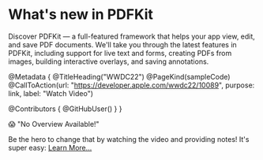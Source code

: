 # What's new in PDFKit

Discover PDFKit — a full-featured framework that helps your app view, edit, and save PDF documents. We'll take you through the latest features in PDFKit, including support for live text and forms, creating PDFs from images, building interactive overlays, and saving annotations.

@Metadata {
   @TitleHeading("WWDC22")
   @PageKind(sampleCode)
   @CallToAction(url: "https://developer.apple.com/wwdc22/10089", purpose: link, label: "Watch Video")

   @Contributors {
      @GitHubUser(<replace this with your GitHub handle>)
   }
}

😱 "No Overview Available!"

Be the hero to change that by watching the video and providing notes! It's super easy:
 [Learn More…](https://wwdcnotes.github.io/WWDCNotes/documentation/wwdcnotes/contributing)
